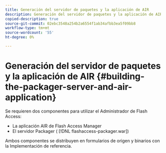 ```yaml
---
title: Generación del servidor de paquetes y la aplicación de AIR
description: Generación del servidor de paquetes y la aplicación de AIR
copied-description: true
source-git-commit: 02ebc3548a254b2a6554f1ab34afbb3ea5f09bb8
workflow-type: tm+mt
source-wordcount: '55'
ht-degree: 0%

---
```


# Generación del servidor de paquetes y la aplicación de AIR {#building-the-packager-server-and-air-application}

Se requieren dos componentes para utilizar el Administrador de Flash Access:

* La aplicación AIR de Flash Access Manager
* El servidor Packager ( [!DNL flashaccess-packager.war])

Ambos componentes se distribuyen en formularios de origen y binarios con la Implementación de referencia.
